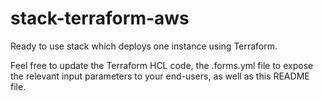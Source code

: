 # stack-terraform-aws

Ready to use stack which deploys one instance using Terraform.

Feel free to update the Terraform HCL code, the .forms.yml file to expose the relevant input parameters to your end-users, as well as this README file.